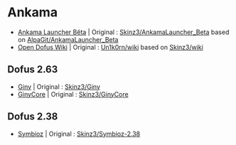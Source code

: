# Ankama
- [Ankama Launcher Bêta](https://github.com/emulafork/Dofus.AnkamaLauncher_Beta) | Original : [Skinz3/AnkamaLauncher_Beta](https://github.com/Skinz3/AnkamaLauncher_Beta) based on [AlpaGit/AnkamaLauncher_Beta](https://github.com/AlpaGit/AnkamaLauncher_Beta)
- [Open Dofus Wiki](https://github.com/emulafork/Dofus.OpenWiki) | Original : [Un1k0rn/wiki](https://github.com/Un1k0rn/wiki) based on [Skinz3/wiki](https://github.com/Skinz3/wiki)
## Dofus 2.63
- [Giny](https://github.com/emulafork/Dofus.Giny) | Original : [Skinz3/Giny](https://github.com/Skinz3/Giny/tree/2.63)
- [GinyCore](https://github.com/emulafork/Dofus.GinyCore) | Original : [Skinz3/GinyCore](https://github.com/Skinz3/GinyCore)
## Dofus 2.38
- [Symbioz](https://github.com/emulafork/Dofus.Symbioz) | Original : [Skinz3/Symbioz-2.38](https://github.com/Skinz3/Symbioz-2.38)
